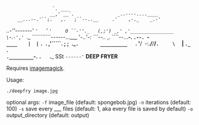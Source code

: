 
                     `. ___
                    __,' __`.                _..----....____
        __...--.'``;.   ,.   ;``--..__     .'    ,-._    _.-'
  _..-''-------'   `'   `'   `'     O ``-''._   (,;') _,'
,'________________                          \`-._`-','
 `._              ```````````------...___   '-.._'-:
    ```--.._      ,.                     ````--...__\-.
            `.--. `-`                       ____    |  |`
              `. `.                       ,'`````.  ;  ;`
                `._`.        __________   `.      \'__/`
                  `-:._____/______/___/____`.     \  `
                              |       `._    `.    \
                              `._________`-.   `.   `.___
                                            SSt  `------'`
**DEEP FRYER**


Requires [imagemagick](https://imagemagick.org/script/download.php).

Usage:

    ./deepfry image.jpg

optional args:
`-f` image_file (default: spongebob.jpg)
`-n` iterations (default: 100)
`-s` save every ___ files (default: 1, aka every file is saved by default)
`-o` output_directory (default: output)
